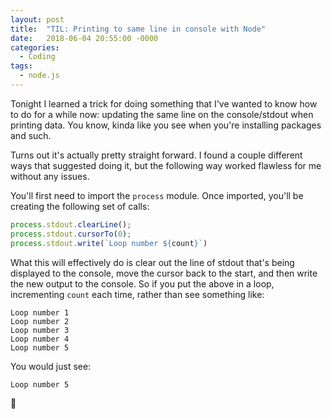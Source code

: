 ```yaml
---
layout: post
title:  "TIL: Printing to same line in console with Node"
date:   2018-06-04 20:55:00 -0000
categories:
  - Coding
tags:
  - node.js
---
```

Tonight I learned a trick for doing something that I've wanted to know how to do for a while now: updating the same line on the console/stdout when printing data. You know, kinda like you see when you're installing packages and such.

Turns out it's actually pretty straight forward. I found a couple different ways that suggested doing it, but the following way worked flawless for me without any issues.

You'll first need to import the `process` module. Once imported, you'll be creating the following set of calls:

```js
process.stdout.clearLine();
process.stdout.cursorTo(0);
process.stdout.write(`Loop number ${count}`)
```

What this will effectively do is clear out the line of stdout that's being displayed to the console, move the cursor back to the start, and then write the new output to the console. So if you put the above in a loop, incrementing `count` each time, rather than see something like:

```
Loop number 1
Loop number 2
Loop number 3
Loop number 4
Loop number 5
```

You would just see:

```
Loop number 5
```

💚
